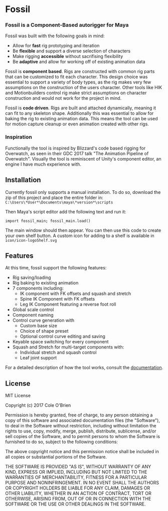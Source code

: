# Fossil
### Fossil is a Component-Based autorigger for Maya

Fossil was built with the following goals in mind:
* Allow for **fast** rig prototyping and iteration
* Be **flexible** and support a diverse selection of characters
* Make rigging **accessible** without sacrifising flexibility
* Be **adaptive** and allow for working off of existing animation data

Fossil is **component based**. Rigs are constructed with common rig parts that can be customized to fit each character. This design choice was essential to support a variety of body types, as the rig makes very few assumptions on the construction of the users character. Other tools like HIK and Motionbuilders control rig make strict assumptions on character construction and would not work for the project in mind.

Fossil is **code driven**. Rigs are built and attached dynamically, meaning it can fit to any skeleton shape. Additionally this was essential to allow for baking the rig to existing animation data. This means the tool can be used for motion capture cleanup or even animation created with other rigs.

### Inspiration

Functionally the tool is inspired by Blizzard's code based rigging for Overwatch, as seen in their GDC 2017 talk "The Animation Pipeline of Overwatch". Visually the tool is reminiscent of Unity's component editor, an engine I have much experience with.

## Installation

Currently fossil only supports a manual installation. To do so, download the zip of this project and place the entire folder in: `C:\Users\*User*\Documents\maya\*version*\scripts`

Then Maya's script editor add the following text and run it:
```
import fossil_main; fossil_main.load()
```
The main window should then appear. You can then use this code to create your own shelf button. A custom icon for adding to a shelf is available in `icon/icon-logoShelf.svg`

## Features

At this time, fossil support the following features:
* Rig saving/loading
* Rig baking to existing animation
* 7 components including:
  * IK component with FK offsets and squash and stretch
  * Spine IK Component with FK offsets
  * Leg IK Component featuring a reverse foot roll
* Global scale control
* Component naming
* Control curve generation with
  * Custom base size
  * Choice of shape preset
  * Optional control curve editing and saving
* Keyable space switching for every component
* Squash and Stretch for multi-target components with:
  * Individual stretch and squash control
  * Leaf joint support

For a detailed description of how the tool works, consult the [documentation](https://github.com/obriencole11/fossil/blob/master/Documentation.md).

## License

MIT License

Copyright (c) 2017 Cole O'Brien

Permission is hereby granted, free of charge, to any person obtaining a copy
of this software and associated documentation files (the "Software"), to deal
in the Software without restriction, including without limitation the rights
to use, copy, modify, merge, publish, distribute, sublicense, and/or sell
copies of the Software, and to permit persons to whom the Software is
furnished to do so, subject to the following conditions:

The above copyright notice and this permission notice shall be included in all
copies or substantial portions of the Software.

THE SOFTWARE IS PROVIDED "AS IS", WITHOUT WARRANTY OF ANY KIND, EXPRESS OR
IMPLIED, INCLUDING BUT NOT LIMITED TO THE WARRANTIES OF MERCHANTABILITY,
FITNESS FOR A PARTICULAR PURPOSE AND NONINFRINGEMENT. IN NO EVENT SHALL THE
AUTHORS OR COPYRIGHT HOLDERS BE LIABLE FOR ANY CLAIM, DAMAGES OR OTHER
LIABILITY, WHETHER IN AN ACTION OF CONTRACT, TORT OR OTHERWISE, ARISING FROM,
OUT OF OR IN CONNECTION WITH THE SOFTWARE OR THE USE OR OTHER DEALINGS IN THE
SOFTWARE.
